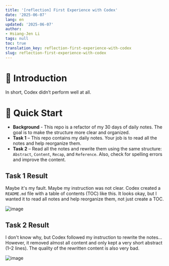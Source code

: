 ```yaml
---
title: '[reflection] First Experience with Codex'
date: '2025-06-07'
lang: en
updated: '2025-06-07'
author:
- Hsiang-Jen Li
tags: null
toc: true
translation_key: reflection-first-experience-with-codex
slug: reflection-first-experience-with-codex
---
```


# 📌 Introduction

In short, Codex didn’t perform well at all.

<!-- more -->

# 🚀 Quick Start

- **Background** - This repo is a refactor of my 30 days of daily notes. The goal is to make the structure more clear and organized.
- **Task 1** – This repo contains my daily notes. Your job is to read all the notes and help reorganize them.
- **Task 2** – Read all the notes and rewrite them using the same structure: `Abstract`, `Content`, `Recap`, and `Reference`. Also, check for spelling errors and improve the content.

## Task 1 Result

Maybe it's my fault. Maybe my instruction was not clear. Codex created a `README.md` file with a table of contents (TOC) like this. It looks okay, but I wanted it to read all notes and help reorganize them, not just create a TOC.

![image](https://hackmd.io/_uploads/H1YcGqxQee.png)


## Task 2 Result

I don't know why, but Codex followed my instruction to rewrite the notes... However, it removed almost all content and only kept a very short abstract (1–2 lines).
The quality of the rewritten content is also very bad.

![image](https://hackmd.io/_uploads/ryity9eXgg.png)
